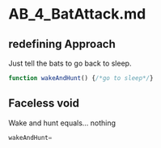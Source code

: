 # AB_4_BatAttack.md

## redefining Approach
Just tell the bats to go back to sleep.
```javascript
function wakeAndHunt() {/*go to sleep*/}
```
## Faceless void
Wake and hunt equals... nothing
```javascript
wakeAndHunt=
```
